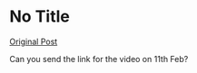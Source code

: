 # No Title

[Original Post](https://discourse.onlinedegree.iitm.ac.in/t/164277/248)

<p>Can you send the link for the video on 11th Feb?</p>